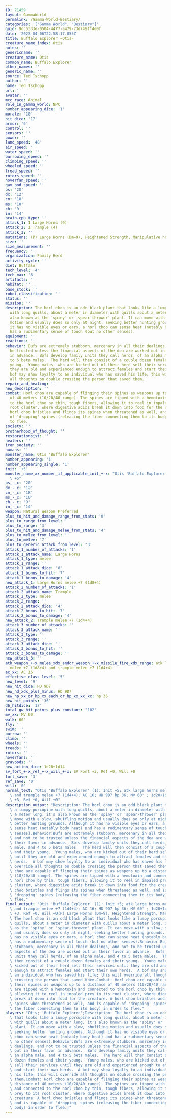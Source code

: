 ```yaml
---
ID: 71459
layout: GammaWorld
permalink: /Gamma-World-Bestiary/
categories: '["Gamma World", "Bestiary"]'
guid: 9dc5333e-0504-4477-a479-73d749ff4e0f
date: '2023-04-06T22:58:17.055Z'
title: Buffalo Explorer «Otis»
creature_name_index: Otis
notes: ''
genericname: ''
creature_name: Otis
common_name: Buffalo Explorer
other_names: ''
generic_name: ''
source: Ted Tschopp
author: ''
name: Ted Tschopp
url: ''
avatar: ''
mcc_race: Animal
role_in_gamma_world: NPC
number_appearing_dice: '1'
morale: '10'
hit_dice: '17'
armor: '6'
control: ''
sensors: ''
power: ''
land_speed: '48'
air_speed: ''
water_speed: ''
burrowing_speed: ''
climbing_speed: ''
wheeled_speed: ''
tread_speed: ''
rotors_speed: ''
hoverfan_speed: ''
gav_pod_speed: ''
ps: '20'
dx: '12'
cn: '18'
ms: '10'
ch: '9'
in: '14'
brain-cpu type: ''
attack_1: 1 Large Horns (9)
attack_2: 1 Trample (4)
attack_3: ''
mutations: (P) Large Horns (Dm=9), Heightened Strength, Manipulative hands
size: ''
size_measurement: ''
frequency: ''
organization: Family Herd
activity_cycle: ''
diet: Buffalo
tech_level: '4'
tech_max: '6'
artifacts: ''
habitat: ''
base_stock: ''
robot_classification: ''
status: ''
mission: ''
description: The horl choo is an odd black plant that looks like a lumpy porcupine
  with long quills, about a meter in diameter with quills about a meter long, it's
  also known as the 'spiny' or 'spear-thrower' plant. It can move with a slow, shuffling
  motion and usually does so only at night, seeking better hunting grounds. Although
  it has no visible eyes or ears, a horl choo can sense heat (notably body heat) and
  has a rudimentary sense of touch (but no other senses).
equipment: ''
reactions: ''
behavior: Bufs are extremely stubborn, mercenary in all their dealings, and not to
  be trusted unless the financial aspects of the dea are worked out in their favor
  in advance.  Bofs develop family units they call herds, of an alpha male, and 4
  to 5 beta males.  The herd will then consist of a couple dozen females and their
  young.  Young males, who are kicked out of their herd sell their services until
  they are old and experienced enough to attract females and start their own herds.  A
  bof may show loyalty to an individual who has saved his life; this will override
  all thoughts on double crossing the person that saved them.
repair_and_healing: ''
new_description: ''
combat: Horl choo are capable of flinging their spines as weapons up to a distance
  of 40 meters (10/20/40 range). The spines are tipped with a hemotoxin and connected
  to the horl choo by thin, tough fibers, allowing it to reel in impaled prey to its
  root cluster, where digestive acids break it down into food for the creature. A
  horl choo bristles and flings its spines when threatened as well, and is capable
  of 'dropping' spines (releasing the fiber connecting them to its body) in order
  to flee.
society: ''
brotherhood_of_thought: ''
restorationsist: ''
healers: ''
iron_society: ''
humans: ''
monster_name: Otis 'Buffalo Explorer'
number_appearing: '1'
number_appearing_single: '1'
init: '+5'
monster_name_xx_number_if_applicable_init_+-x: "Otis 'Buffalo Explorer' (1): Init\
  \ +5"
ps_-_c: '20'
dx_-_c: '12'
cn_-_c: '18'
ms_-_c: '10'
ch_-_c: '9'
in_-_c: '14'
weapon: Natural Weapon Preferred
plus_to_hit_and_damage_range_from_stats: '0'
plus_to_range_from_level: ''
plus_to_range: '3'
plus_to_hit_and_damage_melee_from_stats: '4'
plus_to_melee_from_level: ''
plus_to_melee: '7'
plus_to_generic_attack_from_level: '3'
attack_1_number_of_attacks: '1'
attack_1_attack_name: Large Horns
attack_1_type: melee
attack_1_range: ''
attack_1_attack_dice: '8'
attack_1_bonus_to_hit: '7'
attack_1_bonus_to_damage: '4'
new_attack_1: Large Horns melee +7 (1d8+4)
attack_2_number_of_attacks: '1'
attack_2_attack_name: Trample
attack_2_type: melee
attack_2_range: ''
attack_2_attack_dice: '4'
attack_2_bonus_to_hit: '7'
attack_2_bonus_to_damage: '4'
new_attack_2: Trample melee +7 (1d4+4)
attack_3_number_of_attacks: ''
attack_3_attack_name: ''
attack_3_type: ''
attack_3_range: ''
attack_3_attack_dice: ''
attack_3_bonus_to_hit: ''
attack_3_bonus_to_damage: ''
new_attack_3: ''
atk_weapon_+-x_melee_xdx_andor_weapon_+-x_missile_fire_xdx_range: atk large horns
  melee +7 (1d8+4) and trample melee +7 (1d4+4)
ac_xx: AC 16
effective_class_level: '5'
new_level: '9'
new_hit_dice: HD 9D7
new_hd_xdx_plus_minus: HD 9D7
new_hp_xx_or_hp_xx_each_or_hp_xx_xx_xx: hp 36
new_hit_points: '36'
d6_hitdice: '17'
total_gw_hit_points_plus_constant: '102'
mv_xx: MV 60'
walk: 60'
fly: ''
swim: ''
burrow: ''
climb: ''
wheels: ''
treads: ''
rotors: ''
hoverfans: ''
gravpods: ''
new_action_dice: 1d20+1d14
sv_fort_+-x_ref_+-x_will_+-x: SV Fort +3, Ref +0, Will +0
fort_save: '3'
ref_save: '0'
will: '0'
normal_text: "Otis 'Buffalo Explorer' (1): Init +5; atk large horns melee +7 (1d8+4)\
  \ and trample melee +7 (1d4+4); AC 16; HD 9D7 hp 36; MV 60' ; 1d20+1d14; SV Fort\
  \ +3, Ref +0, Will +0"
description_output: "Description: The horl choo is an odd black plant that looks like\
  \ a lumpy porcupine with long quills, about a meter in diameter with quills about\
  \ a meter long, it's also known as the 'spiny' or 'spear-thrower' plant. It can\
  \ move with a slow, shuffling motion and usually does so only at night, seeking\
  \ better hunting grounds. Although it has no visible eyes or ears, a horl choo can\
  \ sense heat (notably body heat) and has a rudimentary sense of touch (but no other\
  \ senses).Behavior:Bufs are extremely stubborn, mercenary in all their dealings,\
  \ and not to be trusted unless the financial aspects of the dea are worked out in\
  \ their favor in advance.  Bofs develop family units they call herds, of an alpha\
  \ male, and 4 to 5 beta males.  The herd will then consist of a couple dozen females\
  \ and their young.  Young males, who are kicked out of their herd sell their services\
  \ until they are old and experienced enough to attract females and start their own\
  \ herds.  A bof may show loyalty to an individual who has saved his life; this will\
  \ override all thoughts on double crossing the person that saved them.Combat: Horl\
  \ choo are capable of flinging their spines as weapons up to a distance of 40 meters\
  \ (10/20/40 range). The spines are tipped with a hemotoxin and connected to the\
  \ horl choo by thin, tough fibers, allowing it to reel in impaled prey to its root\
  \ cluster, where digestive acids break it down into food for the creature. A horl\
  \ choo bristles and flings its spines when threatened as well, and is capable of\
  \ 'dropping' spines (releasing the fiber connecting them to its body) in order to\
  \ flee."
final_output: "Otis 'Buffalo Explorer' (1): Init +5; atk large horns melee +7 (1d8+4)\
  \ and trample melee +7 (1d4+4); AC 16; HD 9D7 hp 36; MV 60' ; 1d20+1d14; SV Fort\
  \ +3, Ref +0, Will +0(P) Large Horns (Dm=9), Heightened Strength, Manipulative handsDescription:\
  \ The horl choo is an odd black plant that looks like a lumpy porcupine with long\
  \ quills, about a meter in diameter with quills about a meter long, it's also known\
  \ as the 'spiny' or 'spear-thrower' plant. It can move with a slow, shuffling motion\
  \ and usually does so only at night, seeking better hunting grounds. Although it\
  \ has no visible eyes or ears, a horl choo can sense heat (notably body heat) and\
  \ has a rudimentary sense of touch (but no other senses).Behavior:Bufs are extremely\
  \ stubborn, mercenary in all their dealings, and not to be trusted unless the financial\
  \ aspects of the dea are worked out in their favor in advance.  Bofs develop family\
  \ units they call herds, of an alpha male, and 4 to 5 beta males.  The herd will\
  \ then consist of a couple dozen females and their young.  Young males, who are\
  \ kicked out of their herd sell their services until they are old and experienced\
  \ enough to attract females and start their own herds.  A bof may show loyalty to\
  \ an individual who has saved his life; this will override all thoughts on double\
  \ crossing the person that saved them.Combat: Horl choo are capable of flinging\
  \ their spines as weapons up to a distance of 40 meters (10/20/40 range). The spines\
  \ are tipped with a hemotoxin and connected to the horl choo by thin, tough fibers,\
  \ allowing it to reel in impaled prey to its root cluster, where digestive acids\
  \ break it down into food for the creature. A horl choo bristles and flings its\
  \ spines when threatened as well, and is capable of 'dropping' spines (releasing\
  \ the fiber connecting them to its body) in order to flee."
players: "Otis; 'Buffalo Explorer';Description: The horl choo is an odd black plant\
  \ that looks like a lumpy porcupine with long quills, about a meter in diameter\
  \ with quills about a meter long, it's also known as the 'spiny' or 'spear-thrower'\
  \ plant. It can move with a slow, shuffling motion and usually does so only at night,\
  \ seeking better hunting grounds. Although it has no visible eyes or ears, a horl\
  \ choo can sense heat (notably body heat) and has a rudimentary sense of touch (but\
  \ no other senses).Behavior:Bufs are extremely stubborn, mercenary in all their\
  \ dealings, and not to be trusted unless the financial aspects of the dea are worked\
  \ out in their favor in advance.  Bofs develop family units they call herds, of\
  \ an alpha male, and 4 to 5 beta males.  The herd will then consist of a couple\
  \ dozen females and their young.  Young males, who are kicked out of their herd\
  \ sell their services until they are old and experienced enough to attract females\
  \ and start their own herds.  A bof may show loyalty to an individual who has saved\
  \ his life; this will override all thoughts on double crossing the person that saved\
  \ them.Combat: Horl choo are capable of flinging their spines as weapons up to a\
  \ distance of 40 meters (10/20/40 range). The spines are tipped with a hemotoxin\
  \ and connected to the horl choo by thin, tough fibers, allowing it to reel in impaled\
  \ prey to its root cluster, where digestive acids break it down into food for the\
  \ creature. A horl choo bristles and flings its spines when threatened as well,\
  \ and is capable of 'dropping' spines (releasing the fiber connecting them to its\
  \ body) in order to flee.|"
---
```

</br>